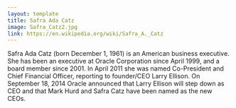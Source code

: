 ```yaml
---
layout: template
title: Safra Ada Catz
image: Safra_Catz2.jpg
link: https://en.wikipedia.org/wiki/Safra_A._Catz
---
```


Safra Ada Catz (born December 1, 1961) is an American business executive. She has been an executive at Oracle Corporation since April 1999, and a board member since 2001. In April 2011 she was named Co-President and Chief Financial Officer, reporting to founder/CEO Larry Ellison. On September 18, 2014 Oracle announced that Larry Ellison will step down as CEO and that Mark Hurd and Safra Catz have been named as the new CEOs.
